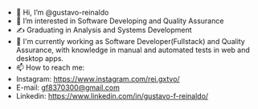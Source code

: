 - 👋 Hi, I’m @gustavo-reinaldo
- 👀 I’m interested in Software Developing and Quality Assurance
- ✍️ Graduating in Analysis and Systems Development
- 🌱 I'm currently working as Software Developer(Fullstack) and Quality Assurance, with knowledge in manual and automated tests in web and desktop apps.
- 📫 How to reach me: 
- Instagram: https://www.instagram.com/rei.gxtvo/
- E-mail: gf8370300@gmail.com
- Linkedin: https://www.linkedin.com/in/gustavo-f-reinaldo/


<!---
gustavo-reinaldo/gustavo-reinaldo is a ✨ special ✨ repository because its `README.md` (this file) appears on your GitHub profile.
You can click the Preview link to take a look at your changes.
--->
